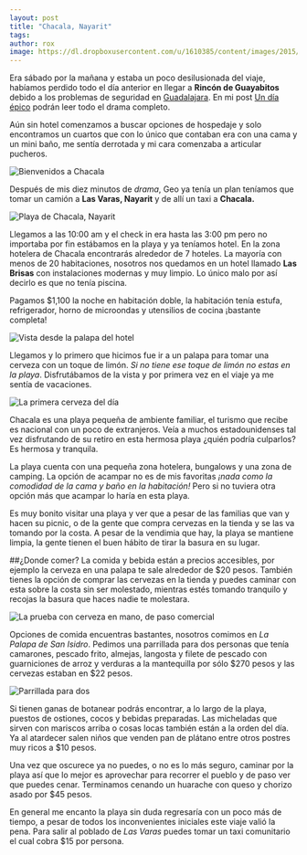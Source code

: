 ```yaml
---
layout: post
title: "Chacala, Nayarit"
tags: 
author: rox
image: https://dl.dropboxusercontent.com/u/1610385/content/images/2015/05/2015-05-03-08-23-20.jpg
---
```

Era sábado por la mañana y estaba un poco desilusionada del viaje, habíamos perdido todo el día anterior en llegar a **Rincón de Guayabitos** debido a los problemas de seguridad en [Guadalajara](/tag/guadalajara/). En mi post [Un día épico](/un-dia-epico/) podrán leer todo el drama completo. 

Aún sin hotel comenzamos a buscar opciones de hospedaje y solo encontramos un cuartos que con lo único que contaban era con una cama y un mini baño, me sentía derrotada y mi cara comenzaba a articular pucheros. 

![Bienvenidos a Chacala](https://dl.dropboxusercontent.com/u/1610385/content/images/2015/05/2015-05-02-19-26-53.jpg)

Después de mis diez minutos de *drama*, Geo ya tenía un plan teníamos que tomar un camión a **Las Varas, Nayarit** y de allí un taxi a **Chacala.**

![Playa de Chacala, Nayarit](https://dl.dropboxusercontent.com/u/1610385/content/images/2015/05/2015-05-02-20-10-36.jpg)

Llegamos a las 10:00 am y el check in era hasta las 3:00 pm pero no importaba por fin estábamos en la playa y ya teníamos hotel. En la zona hotelera de Chacala encontrarás alrededor de 7 hoteles. La mayoría con menos de 20 habitaciones, nosotros nos quedamos en un hotel llamado **Las Brisas** con instalaciones modernas y muy limpio. Lo único malo por así decirlo es que no tenía piscina. 

Pagamos $1,100 la noche en habitación doble, la habitación tenía estufa, refrigerador, horno de microondas y utensilios de cocina ¡bastante completa!

![Vista desde la palapa del hotel](https://dl.dropboxusercontent.com/u/1610385/content/images/2015/05/2015-05-02-19-16-05.jpg)

Llegamos y lo primero que hicimos fue ir a un palapa para tomar una cerveza con un toque de limón. *Si no tiene ese toque de limón no estas en la playa*. Disfrutábamos de la vista y por primera vez en el viaje ya me sentía de vacaciones.

![La primera cerveza del día](https://dl.dropboxusercontent.com/u/1610385/content/images/2015/05/2015-05-02-12-06-47.jpg)

Chacala es una playa pequeña de ambiente familiar, el turismo que recibe es nacional con un poco de extranjeros. Veía a muchos estadounidenses tal vez disfrutando de su retiro en esta hermosa playa ¿quién podría culparlos? Es hermosa y tranquila. 

La playa cuenta con una pequeña zona hotelera, bungalows y una zona de camping. La opción de acampar no es de mis favoritas *¡nada como la comodidad de la cama y baño en la habitación!* Pero si no tuviera otra opción más que acampar lo haría en esta playa.

Es muy bonito visitar una playa y ver que a pesar de las familias que van y hacen su picnic, o de la gente que compra cervezas en la tienda y se las va tomando por la costa. A pesar de la vendimia que hay, la playa se mantiene limpia, la gente tienen el buen hábito de tirar la basura en su lugar. 

##¿Donde comer?
La comida y bebida están a precios accesibles, por ejemplo la cerveza en una palapa te sale alrededor de $20 pesos. También tienes la opción de comprar las cervezas en la tienda y puedes caminar con esta sobre la costa sin ser molestado, mientras estés tomando tranquilo y recojas la basura que haces nadie te molestara.

![La prueba con cerveza en mano, de paso comercial](https://dl.dropboxusercontent.com/u/1610385/content/images/2015/05/2015-05-02-12-44-10.jpg)

Opciones de comida encuentras bastantes, nosotros comimos en *La Palapa de San Isidro*. Pedimos una parrillada para dos personas que tenía camarones, pescado frito, almejas, langosta y filete de pescado con guarniciones de arroz y verduras a la mantequilla por sólo $270 pesos y las cervezas estaban en $22 pesos.

![Parrillada para dos](https://dl.dropboxusercontent.com/u/1610385/content/images/2015/05/2015-05-02-13-49-06-1.jpg)

Si tienen ganas de botanear podrás encontrar, a lo largo de la playa, puestos de ostiones, cocos y bebidas preparadas. Las micheladas que sirven con mariscos arriba o cosas locas también están a la orden del día. Ya al atardecer salen niños que venden pan de plátano entre otros postres muy ricos a $10 pesos. 

Una vez que oscurece ya no puedes, o no es lo más seguro, caminar por la playa así que lo mejor es aprovechar para recorrer el pueblo y de paso ver que puedes cenar. Terminamos cenando un huarache con queso y chorizo asado por $45 pesos.

En general me encanto la playa sin duda regresaría con un poco más de tiempo, a pesar de todos los inconvenientes iniciales este viaje valió la pena. Para salir al poblado de *Las Varas* puedes tomar un taxi comunitario el cual cobra $15  por persona.